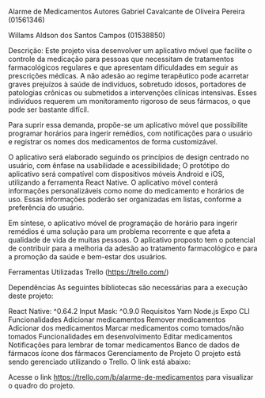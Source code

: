 Alarme de Medicamentos
Autores
Gabriel Cavalcante de Oliveira Pereira (01561346)

Willams Aldson dos Santos Campos (01538850)

Descrição:
Este projeto visa desenvolver um aplicativo móvel que facilite o controle da medicação para pessoas que necessitam de tratamentos farmacológicos regulares e que apresentam dificuldades em seguir as prescrições médicas. A não adesão ao regime terapêutico pode acarretar graves prejuízos à saúde de indivíduos, sobretudo idosos, portadores de patologias crônicas ou submetidos a intervenções clínicas intensivas. Esses indivíduos requerem um monitoramento rigoroso de seus fármacos, o que pode ser bastante difícil.

Para suprir essa demanda, propõe-se um aplicativo móvel que possibilite programar horários para ingerir remédios, com notificações para o usuário e registrar os nomes dos medicamentos de forma customizável.

O aplicativo será elaborado seguindo os princípios de design centrado no usuário, com ênfase na usabilidade e acessibilidade; O protótipo do aplicativo será compatível com dispositivos móveis Android e iOS, utilizando a ferramenta React Native. O aplicativo móvel conterá informações personalizáveis como nome do medicamento e horários de uso. Essas informações poderão ser organizadas em listas, conforme a preferência do usuário.

Em síntese, o aplicativo móvel de programação de horário para ingerir remédios é uma solução para um problema recorrente e que afeta a qualidade de vida de muitas pessoas. O aplicativo proposto tem o potencial de contribuir para a melhoria da adesão ao tratamento farmacológico e para a promoção da saúde e bem-estar dos usuários.

Ferramentas Utilizadas
Trello (https://trello.com/)

Dependências
As seguintes bibliotecas são necessárias para a execução deste projeto:

React Native: ^0.64.2
Input Mask: ^0.9.0
Requisitos
Yarn
Node.js
Expo CLI
Funcionalidades
Adicionar medicamentos
Remover medicamentos
Adicionar dos medicamentos
Marcar medicamentos como tomados/não tomados
Funcionalidades em desenvolvimento
Editar medicamentos
Notificações para lembrar de tomar medicamentos
Banco de dados de fármacos
ícone dos fármacos
Gerenciamento de Projeto
O projeto está sendo gerenciado utilizando o Trello. O link está abaixo:

Acesse o link https://trello.com/b/alarme-de-medicamentos para visualizar o quadro do projeto.
